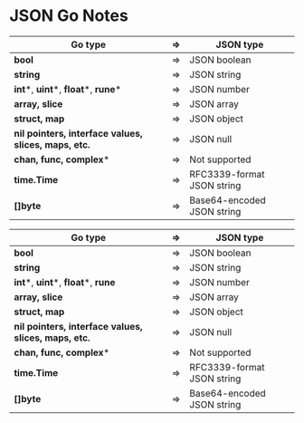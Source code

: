 # JSON Go Notes


| Go type | ⇒ | JSON type |
| -- | -- | -- |
| **bool** | ⇒ | JSON boolean |
| **string** | ⇒ | JSON string |
| **int***, **uint***, **float***, **rune*** | ⇒ | JSON number |
| **array, slice** | ⇒ | JSON array |
| **struct, map** | ⇒ | JSON object |
| **nil pointers, interface values, slices, maps, etc.** | ⇒ | JSON null |
| **chan, func, complex*** | ⇒ | Not supported |
| **time.Time** | ⇒ | RFC3339-format JSON string |
| **[]byte** | ⇒ | Base64-encoded JSON string |


| Go type | ⇒ | JSON type |
| -- | -- | -- |
| **bool** | ⇒ | JSON boolean |
| **string** | ⇒ | JSON string |
| **int***, **uint***, **float***, **rune** | ⇒ | JSON number |
| **array, slice** | ⇒ | JSON array |
| **struct, map** | ⇒ | JSON object |
| **nil pointers, interface values, slices, maps, etc.** | ⇒ | JSON null |
| **chan, func, complex*** | ⇒ | Not supported |
| **time.Time** | ⇒ | RFC3339-format JSON string |
| **[]byte** | ⇒ | Base64-encoded JSON string |